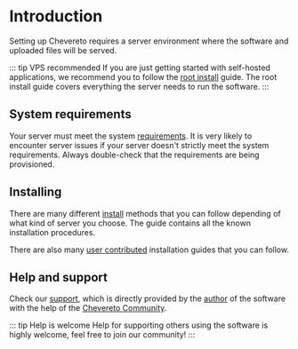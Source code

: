 # Introduction

Setting up Chevereto requires a server environment where the software and uploaded files will be served.

::: tip VPS recommended
If you are just getting started with self-hosted applications, we recommend you to follow the [root install](./root-install.md) guide. The root install guide covers everything the server needs to run the software.
:::

## System requirements

Your server must meet the system [requirements](./requirements.md). It is very likely to encounter server issues if your server doesn't strictly meet the system requirements. Always double-check that the requirements are being provisioned.

## Installing

There are many different [install](./install.md) methods that you can follow depending of what kind of server you choose. The guide contains all the known installation procedures.

There are also many [user contributed](../contributed.md) installation guides that you can follow.

## Help and support

Check our [support](https://chevereto.com/support), which is directly provided by the [author](https://rodolfoberrios.com) of the software with the help of the [Chevereto Community](https://chevereto.com/community/categories/support.43/).

::: tip Help is welcome
Help for supporting others using the software is highly welcome, feel free to join our community!
:::
